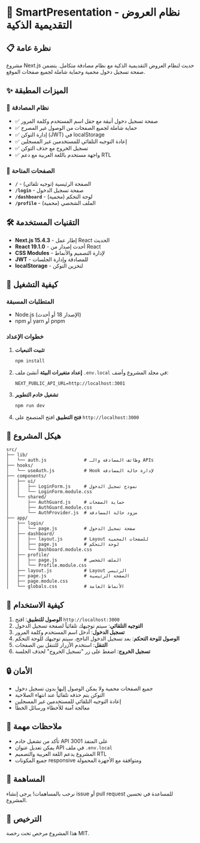 # 🎯 SmartPresentation - نظام العروض التقديمية الذكية

## 📋 نظرة عامة
مشروع Next.js حديث لنظام العروض التقديمية الذكية مع نظام مصادقة متكامل. يتضمن صفحة تسجيل دخول محمية وحماية شاملة لجميع صفحات الموقع.

## ✨ الميزات المطبقة

### 🔐 نظام المصادقة
- ✅ صفحة تسجيل دخول أنيقة مع حقل اسم المستخدم وكلمة المرور
- ✅ حماية شاملة لجميع الصفحات من الوصول غير المصرح
- ✅ إدارة التوكن (JWT) في localStorage
- ✅ إعادة التوجيه التلقائي للمستخدمين غير المسجلين
- ✅ تسجيل الخروج مع حذف التوكن
- ✅ واجهة مستخدم باللغة العربية مع دعم RTL

### 📱 الصفحات المتاحة
- **`/`** - الصفحة الرئيسية (توجيه تلقائي)
- **`/login`** - صفحة تسجيل الدخول
- **`/dashboard`** - لوحة التحكم (محمية)
- **`/profile`** - الملف الشخصي (محمية)

## 🛠️ التقنيات المستخدمة

- **Next.js 15.4.3** - إطار عمل React الحديث
- **React 19.1.0** - أحدث إصدار من React
- **CSS Modules** - لإدارة التصميم والأنماط
- **JWT** - للمصادقة وإدارة الجلسات
- **localStorage** - لتخزين التوكن

## 🚀 كيفية التشغيل

### المتطلبات المسبقة
- Node.js (الإصدار 18 أو أحدث)
- npm أو yarn أو pnpm

### خطوات الإعداد

1. **تثبيت التبعيات**
   ```bash
   npm install
   ```

2. **إعداد متغيرات البيئة**
   أنشئ ملف `.env.local` في مجلد المشروع وأضف:
   ```env
   NEXT_PUBLIC_API_URL=http://localhost:3001
   ```

3. **تشغيل خادم التطوير**
   ```bash
   npm run dev
   ```

4. **فتح التطبيق**
   افتح المتصفح على `http://localhost:3000`

## 📁 هيكل المشروع

```
src/
├── lib/
│   └── auth.js              # وظائف المصادقة والـ APIs
├── hooks/
│   └── useAuth.js           # Hook لإدارة حالة المصادقة
├── components/
│   ├── ui/
│   │   ├── LoginForm.js     # نموذج تسجيل الدخول
│   │   └── LoginForm.module.css
│   └── shared/
│       ├── AuthGuard.js     # حماية الصفحات
│       ├── AuthGuard.module.css
│       └── AuthProvider.js  # مزود حالة المصادقة
├── app/
│   ├── login/
│   │   └── page.js          # صفحة تسجيل الدخول
│   ├── dashboard/
│   │   ├── layout.js        # Layout للصفحات المحمية
│   │   ├── page.js          # لوحة التحكم
│   │   └── Dashboard.module.css
│   ├── profile/
│   │   ├── page.js          # الملف الشخصي
│   │   └── Profile.module.css
│   ├── layout.js            # Layout الرئيسي
│   ├── page.js              # الصفحة الرئيسية
│   ├── page.module.css
│   └── globals.css          # الأنماط العامة
```

## 🔧 كيفية الاستخدام

1. **الوصول للتطبيق**: افتح `http://localhost:3000`
2. **التوجيه التلقائي**: سيتم توجيهك تلقائياً لصفحة تسجيل الدخول
3. **تسجيل الدخول**: أدخل اسم المستخدم وكلمة المرور
4. **الوصول للوحة التحكم**: بعد تسجيل الدخول الناجح، سيتم توجيهك للوحة التحكم
5. **التنقل**: استخدم الأزرار للتنقل بين الصفحات
6. **تسجيل الخروج**: اضغط على زر "تسجيل الخروج" لحذف الجلسة

## 🔒 الأمان

- جميع الصفحات محمية ولا يمكن الوصول إليها بدون تسجيل دخول
- التوكن يتم حذفه تلقائياً عند انتهاء الصلاحية
- إعادة التوجيه التلقائي للمستخدمين غير المسجلين
- معالجة آمنة للأخطاء ورسائل الخطأ

## 📝 ملاحظات مهمة

- تأكد من تشغيل خادم API على المنفذ 3001
- يمكن تعديل عنوان API في ملف `.env.local`
- المشروع يدعم اللغة العربية والتصميم RTL
- جميع المكونات responsive ومتوافقة مع الأجهزة المحمولة

## 🤝 المساهمة

نرحب بالمساهمات! يرجى إنشاء issue أو pull request للمساعدة في تحسين المشروع.

## 📄 الترخيص

هذا المشروع مرخص تحت رخصة MIT.
